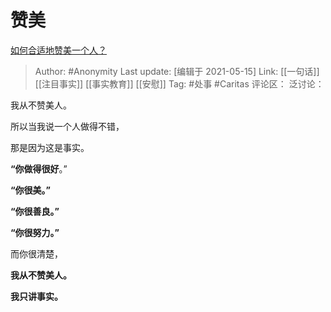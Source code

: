 # 赞美
[如何合适地赞美一个人？](https://www.zhihu.com/question/20667141/answer/1783953087)

> Author: #Anonymity
> Last update: [编辑于 2021-05-15]
> Link: [[一句话]] [[注目事实]] [[事实教育]] [[安慰]]
> Tag: #处事 #Caritas
> 评论区：
> 泛讨论：

我从不赞美人。

所以当我说一个人做得不错，

那是因为这是事实。

**“你做得很好**。”

**“你很美。”**

**“你很善良。”**

**“你很努力。”**

而你很清楚，

**我从不赞美人。**

**我只讲事实。**
